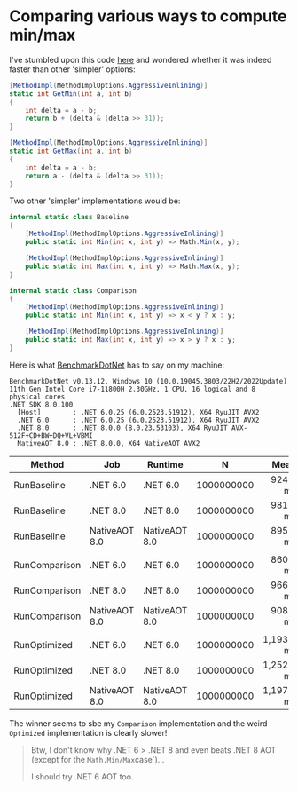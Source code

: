 # Comparing various ways to compute min/max

I've stumbled upon this code [here](https://github.com/buybackoff/1brc/blob/59b42ec3493a50a4f9e3c3ab1e470f98bff8c26a/1brc/Summary.cs#L41) and wondered whether it was indeed faster than other 'simpler' options:

```csharp
[MethodImpl(MethodImplOptions.AggressiveInlining)]
static int GetMin(int a, int b)
{
    int delta = a - b;
    return b + (delta & (delta >> 31));
}

[MethodImpl(MethodImplOptions.AggressiveInlining)]
static int GetMax(int a, int b)
{
    int delta = a - b;
    return a - (delta & (delta >> 31));
}
```

Two other 'simpler' implementations would be:

```csharp
internal static class Baseline
{
    [MethodImpl(MethodImplOptions.AggressiveInlining)]
    public static int Min(int x, int y) => Math.Min(x, y);

    [MethodImpl(MethodImplOptions.AggressiveInlining)]
    public static int Max(int x, int y) => Math.Max(x, y);
}

internal static class Comparison
{
    [MethodImpl(MethodImplOptions.AggressiveInlining)]
    public static int Min(int x, int y) => x < y ? x : y;

    [MethodImpl(MethodImplOptions.AggressiveInlining)]
    public static int Max(int x, int y) => x > y ? x : y;
}
```

Here is what [BenchmarkDotNet](https://github.com/dotnet/BenchmarkDotNet) has to say on my machine:

```plaintext
BenchmarkDotNet v0.13.12, Windows 10 (10.0.19045.3803/22H2/2022Update)
11th Gen Intel Core i7-11800H 2.30GHz, 1 CPU, 16 logical and 8 physical cores
.NET SDK 8.0.100
  [Host]        : .NET 6.0.25 (6.0.2523.51912), X64 RyuJIT AVX2
  .NET 6.0      : .NET 6.0.25 (6.0.2523.51912), X64 RyuJIT AVX2
  .NET 8.0      : .NET 8.0.0 (8.0.23.53103), X64 RyuJIT AVX-512F+CD+BW+DQ+VL+VBMI
  NativeAOT 8.0 : .NET 8.0.0, X64 NativeAOT AVX2
```

| Method        | Job           | Runtime       | N          | Mean       | Error    | StdDev   | Ratio | RatioSD |
|-------------- |-------------- |-------------- |----------- |-----------:|---------:|---------:|------:|--------:|
| RunBaseline   | .NET 6.0      | .NET 6.0      | 1000000000 |   924.0 ms |  8.26 ms |  7.73 ms |  1.00 |    0.00 |
| RunBaseline   | .NET 8.0      | .NET 8.0      | 1000000000 |   981.2 ms | 19.34 ms | 47.81 ms |  0.99 |    0.04 |
| RunBaseline   | NativeAOT 8.0 | NativeAOT 8.0 | 1000000000 |   895.8 ms | 17.64 ms | 19.61 ms |  0.97 |    0.02 |
|               |               |               |            |            |          |          |       |         |
| RunComparison | .NET 6.0      | .NET 6.0      | 1000000000 |   860.5 ms |  9.61 ms |  8.52 ms |  1.00 |    0.00 |
| RunComparison | .NET 8.0      | .NET 8.0      | 1000000000 |   966.4 ms | 18.08 ms | 16.91 ms |  1.12 |    0.02 |
| RunComparison | NativeAOT 8.0 | NativeAOT 8.0 | 1000000000 |   908.6 ms | 18.13 ms | 16.96 ms |  1.06 |    0.01 |
|               |               |               |            |            |          |          |       |         |
| RunOptimized  | .NET 6.0      | .NET 6.0      | 1000000000 | 1,193.5 ms |  3.25 ms |  2.54 ms |  1.00 |    0.00 |
| RunOptimized  | .NET 8.0      | .NET 8.0      | 1000000000 | 1,252.6 ms | 16.15 ms | 14.32 ms |  1.05 |    0.01 |
| RunOptimized  | NativeAOT 8.0 | NativeAOT 8.0 | 1000000000 | 1,197.8 ms |  7.48 ms |  5.84 ms |  1.00 |    0.00 |

The winner seems to sbe my `Comparison` implementation and the weird `Optimized` implementation is clearly slower!

> Btw, I don't know why .NET 6 > .NET 8 and even beats .NET 8 AOT (except for the `Math.Min/Max`case`)...
>
> I should try .NET 6 AOT too.
